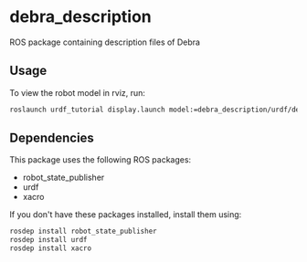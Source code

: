 debra_description
=================

ROS package containing description files of Debra


Usage
-----

To view the robot model in rviz, run:
```sh
roslaunch urdf_tutorial display.launch model:=debra_description/urdf/debra.urdf
```

Dependencies
------------

This package uses the following ROS packages:
* robot_state_publisher
* urdf
* xacro

If you don't have these packages installed, install them using:
```sh
rosdep install robot_state_publisher
rosdep install urdf
rosdep install xacro
```
